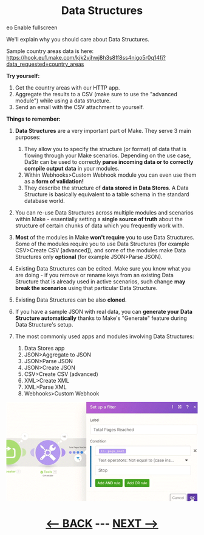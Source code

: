 <div align="center">



# Data Structures

</div>

eo
Enable fullscreen

We'll explain why you should care about Data Structures.

Sample country areas data is here: 
https://hook.eu1.make.com/kjk2vjhwj8h3s8ff8ss4njgo5r0q14fj?data_requested=country_areas

__Try yourself:__

1. Get the country areas with our HTTP app.
2. Aggregate the results to a CSV (make sure to use the "advanced module") while using a data structure.
3. Send an email with the CSV attachment to yourself.
   
__Things to remember:__

1. __Data Structures__ are a very important part of Make. They serve 3 main purposes:
   1. They allow you to specify the structure (or format) of data that is flowing through your Make scenarios. Depending on the use case, DaStr can be used to correctly __parse incoming data or to correctly compile output data__ in your modules.
   2. Within Webhooks>Custom Webhook module you can even use them as a __form of validation!__
   3. They describe the structure of __data stored in Data Stores__. A Data Structure is basically equivalent to a table schema in the standard database world.

2. You can re-use Data Structures across multiple modules and scenarios within Make - essentially setting a __single source of truth__ about the structure of certain chunks of data which you frequently work with.
3. __Most__ of the modules in Make __won't require__ you to use Data Structures. Some of the modules require you to use Data Structures (for example CSV>Create CSV [advanced]), and some of the modules make Data Structures only __optional__ (for example JSON>Parse JSON).
4. Existing Data Structures can be edited. Make sure you know what you are doing - if you remove or rename keys from an existing Data Structure that is already used in active scenarios, such change __may break the scenarios__ using that particular Data Structure.
5. Existing Data Structures can be also __cloned__.
6. If you have a sample JSON with real data, you can __generate your Data Structure automatically__ thanks to Make's "Generate" feature during Data Structure's setup.
7. The most commonly used apps and modules involving Data Structures:
   1. Data Stores app
   2. JSON>Aggregate to JSON
   3. JSON>Parse JSON
   4. JSON>Create JSON
   5. CSV>Create CSV (advanced)
   6. XML>Create XML
   7. XML>Parse XML
   8. Webhooks>Custom Webhook
   


![Filter](pic/l4repeatertotackleex32.gif)

<div align="center">
  
# [<-- BACK](l4repeatertotackle.md) --- [NEXT -->](l4.md)
</div>

